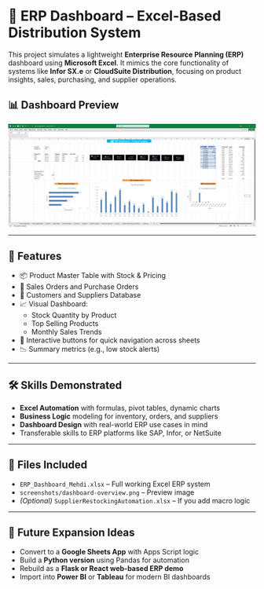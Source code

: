 # 🧮 ERP Dashboard – Excel-Based Distribution System

This project simulates a lightweight **Enterprise Resource Planning (ERP)** dashboard using **Microsoft Excel**. It mimics the core functionality of systems like **Infor SX.e** or **CloudSuite Distribution**, focusing on product insights, sales, purchasing, and supplier operations.

## 📊 Dashboard Preview
![ERP Dashboard Screenshot](./dashboard-overview.png)

---

## 🧩 Features

- 📦 Product Master Table with Stock & Pricing
- 🧾 Sales Orders and Purchase Orders
- 👥 Customers and Suppliers Database
- 📈 Visual Dashboard:
  - Stock Quantity by Product
  - Top Selling Products
  - Monthly Sales Trends
- 📌 Interactive buttons for quick navigation across sheets
- 📉 Summary metrics (e.g., low stock alerts)

---

## 🛠️ Skills Demonstrated

- **Excel Automation** with formulas, pivot tables, dynamic charts
- **Business Logic** modeling for inventory, orders, and suppliers
- **Dashboard Design** with real-world ERP use cases in mind
- Transferable skills to ERP platforms like SAP, Infor, or NetSuite

---

## 📁 Files Included

- `ERP_Dashboard_Mehdi.xlsx` – Full working Excel ERP system
- `screenshots/dashboard-overview.png` – Preview image
- *(Optional)* `SupplierRestockingAutomation.xlsx` – If you add macro logic

---

## 🚀 Future Expansion Ideas

- Convert to a **Google Sheets App** with Apps Script logic
- Build a **Python version** using Pandas for automation
- Rebuild as a **Flask or React web-based ERP demo**
- Import into **Power BI** or **Tableau** for modern BI dashboards

